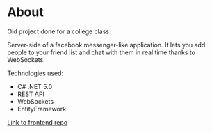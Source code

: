 # About
Old project done for a college class

Server-side of a facebook messenger-like application. It lets you add people to your friend list and chat with them in real time thanks to WebSockets.

Technologies used:
* C# .NET 5.0
* REST API
* WebSockets
* EntityFramework

[Link to frontend repo](https://github.com/Rafix30/Communicator-Frontend)
